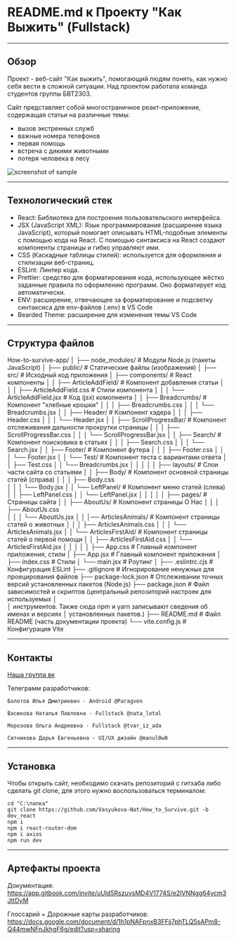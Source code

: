 # README.md к Проекту "Как Выжить" (Fullstack)
-----------------------------------

## Обзор

Проект - веб-сайт "Как выжить", помогающий людям понять, как нужно себя вести в сложной ситуации.  Над проектом работала команда студентов группы БВТ2303.

Сайт представляет собой многостраничное реакт-приложение, содержащая статьи на различные темы: 
* вызов экстренных служб
* важные номера телефонов
* первая помощь
* встреча с дикими животными
* потеря человека в лесу

![screenshot of sample](https://sun9-18.userapi.com/impg/Dk0sQrq7pCLXY4MLkSPZf9Ccv_VIHoA5eNvk3g/KVS01W1naVA.jpg?size=1280x556&quality=95&sign=ab3adaa0535736e0ed74cebf2f9dfb1f&type=album)

***
## Технологический стек
- React: Библиотека для построения пользовательского интерфейса.
- JSX (JavaScript XML): Язык программирования (расширение языка JavaScript), который помогает описывать HTML-подобные элементы с помощью кода на React. С помощью синтаксиса на React создают компоненты страницы и гибко управляют ими.
- CSS (Каскадные таблицы стилей): используется для оформления и стилизации веб-страниц.
- ESLint: Линтер кода.
- Prettier: средство для форматирования кода, использующее жёстко заданные правила по оформлению программ. Оно форматирует код автоматически. 
- ENV: расширение, отвечающее за форматирование и подсветку синтаксиса для env-файлов (.env) в VS Code
- Bearded Theme: расширение для изменения темы VS Code

***
## Структура файлов

How-to-survive-app/
│
├── node_modules/                # Модули Node.js (пакеты JavaScript)
│
├── public/                      # Статические файлы (изображения)
│
├── src/                         # Исходный код приложения
│   ├── components/              # React компоненты
│   │   ├── ArticleAddField/                 # Компонент добавления статьи 
│   │   │      ├── ArticleAddField.css       # Стили компонента
│   │   │      └── ArticleAddField.jsx       # Код (jsx) комопнента 
│   │   ├── Breadcrumbs/                     # Компонент "хлебные крошки"
│   │   │      ├── Breadcrumbs.css
│   │   │      └── Breadcrumbs.jsx
│   │   ├── Header/                          # Компонент хэдера
│   │   │      ├── Header.css
│   │   │      └── Header.jsx
│   │   ├── ScrollProgressBar/               # Компонент отслеживания дальности прокрутки страницы
│   │   │      ├── ScrollProgressBar.css
│   │   │      └── ScrollProgressBar.jsx
│   │   ├── Search/                          # Компонент поисковика в статьях
│   │   │      ├── Search.css
│   │   │      └── Search.jsx
│   │   ├── Footer/                          # Компонент футера
│   │   │      ├── Footer.css
│   │   │      └── Footer.jsx
│   │   └── Test/                            # Компонент теста с вариантами ответа
│   │          ├── Test.css
│   │          └── Breadcrumbs.jsx
│   │
│   │
│   ├── layouts/                             # Слои части сайта со статьями
│   │   ├── Body/                            # Компонент основной страницы статей (справа)
│   │   │      ├── Body.css       
│   │   │      └── Body.jsx
│   │   └── LeftPanel/                       # Компонент меню статей (слева)
│   │          ├── LeftPanel.css
│   │          └── LeftPanel.jsx
│   │
│   │
│   ├── pages/                               # Страницы сайта
│   │   ├── AboutUs/                         # Компонент страницы О Нас
│   │   │      ├── AboutUs.css       
│   │   │      └── AboutUs.jsx
│   │   │── ArticlesAnimals/                 # Компонент страницы статей о животных
│   │   │      ├── ArticlesAnimals.css
│   │   │      └── ArticlesAnimals.jsx
│   │   └── ArticlesFirstAid/                # Компонент страницы статей о первой помощи
│   │          ├── ArticlesFirstAid.css
│   │          └── ArticlesFirstAid.jsx
│   │
│   │
│   ├── App.css                  # Главный компонент приложения, стили
│   ├── App.jsx                  # Главный компонент приложения
│   ├── index.css                # Стили
│   └── main.jsx                 # Роутинг
│
├── .eslintrc.cjs                # Конфигурация ESLint
├── .gitignore                   # Игнорирование ненужных для проецирования файлов
├── package-lock.json            # Отслеживании точных версий установленных пакетов (Node.js)
├── package.json                 # Файл зависимостей и скриптов (центральный репозиторий настроек для используемых     │   
│                                инструментов. Также сюда npm и yarn записывают сведения об именах и версиях           │                                установленных пакетов.)
├── README.md                    # Файл README (часть документации проекта)
└── vite.config.js               # Конфигурация Vite

***
## Контакты

[Наша группа вк](https://vk.com/club226042324)

Телеграмм разработчиков:

` Болотов Илья Дмитриевич - Android @Paragven `

` Васюкова Наталья Павловна - Fullstack @nata_lotal `

`Морозова Ольга Андреевна - Fullstack @tvar_iz_ada`

`Ситникова Дарья Евгеньевна - UI/UX дизайн @manul0w0`

-----------------------------------

## Установка

Чтобы открыть сайт, необходимо скачать репозиторий с гитхаба либо сделать git clone, для этого нужно воспользоваться терминалом:

    cd "C:\папка"
    git clone https://github.com/Vasyukova-Nat/How_to_Survive.git -b dev_react
    npm i
    npm i react-router-dom
    npm i axios
    npm run dev

-----------------------------------
## Артефакты проекта

Документация: <https://app.gitbook.com/invite/uUld5RszuvsMD4V1774S/e2lVNNgg64ycm3JttDyM>

Глоссарий + Дорожные карты разработчиков: <https://docs.google.com/document/d/1h1pNAFpnxB3FFjj7phTLQ5sAPm8-Q44mwNFnJkhgF6g/edit?usp=sharing>

